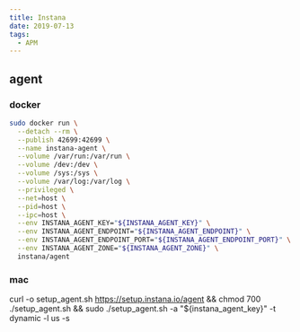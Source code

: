```yaml
---
title: Instana
date: 2019-07-13
tags:
  - APM
---
```


## agent

### docker

```bash
sudo docker run \
  --detach --rm \
  --publish 42699:42699 \
  --name instana-agent \
  --volume /var/run:/var/run \
  --volume /dev:/dev \
  --volume /sys:/sys \
  --volume /var/log:/var/log \
  --privileged \
  --net=host \
  --pid=host \
  --ipc=host \
  --env INSTANA_AGENT_KEY="${INSTANA_AGENT_KEY}" \
  --env INSTANA_AGENT_ENDPOINT="${INSTANA_AGENT_ENDPOINT}" \
  --env INSTANA_AGENT_ENDPOINT_PORT="${INSTANA_AGENT_ENDPOINT_PORT}" \
  --env INSTANA_AGENT_ZONE="${INSTANA_AGENT_ZONE}" \
  instana/agent
```

### mac

curl -o setup_agent.sh https://setup.instana.io/agent && chmod 700 ./setup_agent.sh && sudo ./setup_agent.sh -a "${instana_agent_key}" -t dynamic -l us -s
